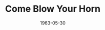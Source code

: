 ---
title: Come Blow Your Horn
date: 1963-05-30
closing_date: 1963-06-08
layout: productions
playbill:
Theatre: Theatre Jacksonville
Venue: Little Theatre
cast:
- Alan Baker: Will Berdit
- Peggy Evans: Jeanne Solomon
- Buddy Baker: Rob Tinsley
- Mr. Baker: Marshall Grauer
- Connie Dayton: Carolyn Lieder
- Mrs. Baker: Ann Dobbie
- A Visitor: Mary Frances Thornhill
crew:
- Director: George Ballis
- Set Designer: Ben Jones
- Technical Director: Pete House
- Lighting Designer: Chase Ambler
- Stage Manager: Art Logan
- Assistant Stage Manager: Kristin Little
- Lighting: Peggy Miller
- Sound:
  - Marge Rocca
  - Madge Bruner
- Costumes: Frank Ridge
- Properties:
  - Beverly Fink
  - Helen Cochran
  - Ellen Black
  - A. Ira Fink
  - Mary Frances Thornhill
  - Ted Weeks
  - Ed Poole
  - Eula Walters
  - Esther Barnes
- Make-Up:
  - Thelma Mayeron
  - Mary Lee Berdit
- Construction and Painting:
  - Diana Schuh
  - Bob Schuh
  - Larry Simmons
  - Charlotte Smotherman
  - John Thomson
  - Marshall Nazworth
  - Peggy Miller
  - Ellen Black
  - A.J. Marshall
  - Patricia Harper
  - Thelma Mayeron
  - A. Ira Fink
  - Judith Goodwin
  - Cathy Logan
  - Pete House
  - Joanne House
---